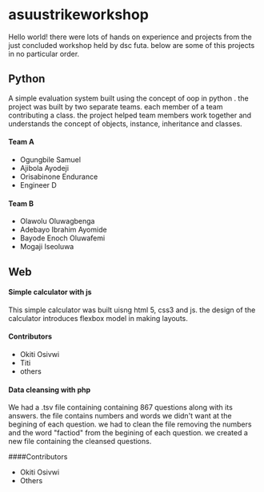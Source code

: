 # asuustrikeworkshop
Hello world! there were lots of hands on experience and projects from the just concluded workshop held by dsc futa. below are some of this projects in no particular order.

## Python
A simple evaluation system built using the concept of oop in python . the project was built by two separate teams. each member of a team contributing a class. the project helped team members work together and understands the concept of objects, instance, inheritance and classes.

#### Team A

- Ogungbile Samuel
- Ajibola Ayodeji
- Orisabinone Endurance
- Engineer D

#### Team B
- Olawolu Oluwagbenga
- Adebayo Ibrahim Ayomide
- Bayode Enoch Oluwafemi
- Mogaji Iseoluwa

## Web

#### Simple calculator with js
This simple calculator was built uisng html 5, css3 and js. the design of the calculator introduces flexbox model in making layouts.

#### Contributors
- Okiti Osivwi
- Titi
- others

#### Data cleansing with php
We had a .tsv file containing containing 867 questions along with its answers. the file contains numbers and words we didn't want at the begining of each question. we had to clean the file removing the numbers and the word "factiod" from the begining of each question. we created a new file containing the cleansed questions.

####Contributors
- Okiti Osivwi
- Others
